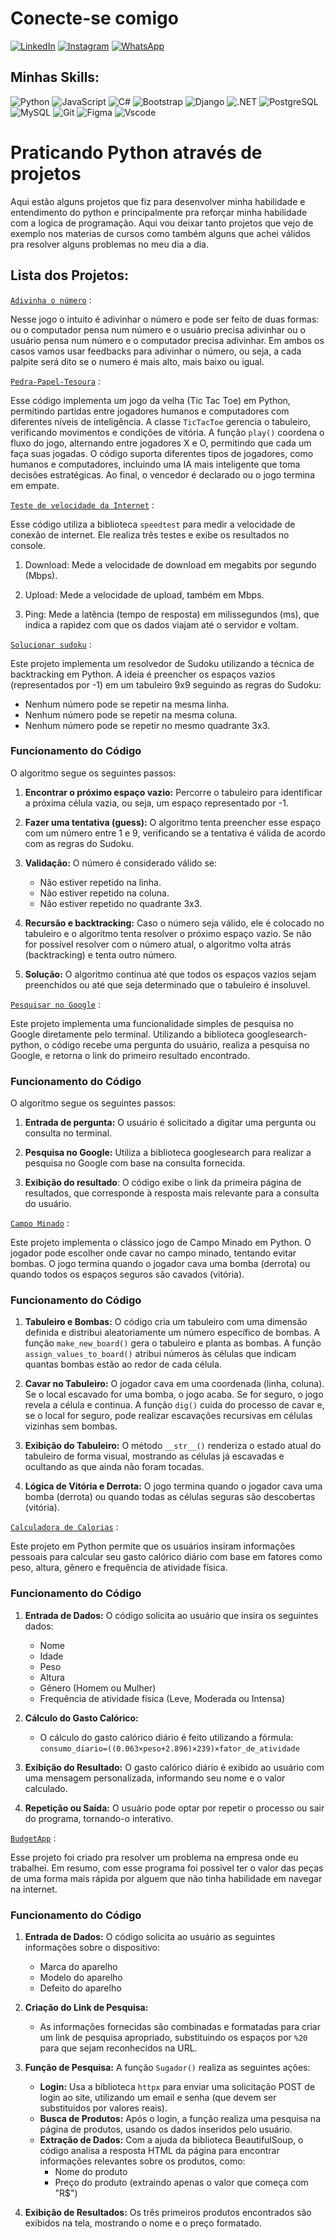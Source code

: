 # Conecte-se comigo 

[![LinkedIn](https://img.shields.io/badge/LinkedIn-0077B5?style=for-the-badge&logo=linkedin&logoColor=white)](https://www.linkedin.com/in/maxw-pinheiro/)
[![Instagram](https://img.shields.io/badge/-Instagram-%23E4405F?style=for-the-badge&logo=instagram&logoColor=white)](https://www.instagram.com/omaxwilson/)
[![WhatsApp](https://img.shields.io/badge/WhatsApp-25D366?style=for-the-badge&logo=whatsapp&logoColor=white)](https://wa.me/5548999089562)

## Minhas Skills:
![Python](https://img.shields.io/badge/python-3670A0?style=for-the-badge&logo=python&logoColor=ffdd54)
![JavaScript](https://img.shields.io/badge/JavaScript-F7DF1E?style=for-the-badge&logo=javascript&logoColor=black)
![C#](https://img.shields.io/badge/C%23-239120?style=for-the-badge&logo=c-sharp&logoColor=white)
![Bootstrap](https://img.shields.io/badge/-boostrap-0D1117?style=for-the-badge&logo=bootstrap&labelColor=0D1117)
![Django](https://img.shields.io/badge/django-%23092E20.svg?style=for-the-badge&logo=django&logoColor=white)
 ![.NET](https://img.shields.io/badge/.NET-5C2D91?style=for-the-badge&logo=.net&logoColor=white)
 ![PostgreSQL](https://img.shields.io/badge/PostgreSQL-000?style=for-the-badge&logo=postgresql)
 ![MySQL](https://img.shields.io/badge/MySQL-00000F?style=for-the-badge&logo=mysql&logoColor=white)
 ![Git](https://img.shields.io/badge/GIT-E44C30?style=for-the-badge&logo=git&logoColor=white)
 ![Figma](https://img.shields.io/badge/Figma-696969?style=for-the-badge&logo=figma&logoColor=figma)
 ![Vscode](https://img.shields.io/badge/Vscode-007ACC?style=for-the-badge&logo=visual-studio-code&logoColor=white)
 
 

# Praticando Python através de projetos

Aqui estão alguns projetos que fiz para desenvolver minha habilidade e entendimento do python e principalmente pra reforçar minha habilidade com a logica de programação. Aqui vou deixar tanto projetos que vejo de exemplo nos materias de cursos como também alguns que achei válidos pra resolver alguns problemas no meu dia a dia.

## Lista dos Projetos: 

[`Adivinha o número`](https://github.com/maquisaao/treining_python/tree/main/what_the_number) : 

Nesse jogo o intuito é adivinhar o número e pode ser feito de duas formas: ou o computador pensa num número e o usuário precisa adivinhar ou o usuário pensa num número e o computador precisa adivinhar. Em ambos os casos vamos usar feedbacks para adivinhar o número, ou seja, a cada palpite será dito se o numero é mais alto, mais baixo ou igual.

[`Pedra-Papel-Tesoura`](https://github.com/maquisaao/treining_python/blob/main/tic_tac_toe) : 

Esse código implementa um jogo da velha (Tic Tac Toe) em Python, permitindo partidas entre jogadores humanos e computadores com diferentes níveis de inteligência. A classe `TicTacToe` gerencia o tabuleiro, verificando movimentos e condições de vitória. A função `play()` coordena o fluxo do jogo, alternando entre jogadores X e O, permitindo que cada um faça suas jogadas. O código suporta diferentes tipos de jogadores, como humanos e computadores, incluindo uma IA mais inteligente que toma decisões estratégicas. Ao final, o vencedor é declarado ou o jogo termina em empate.

[`Teste de velocidade da Internet`](https://github.com/maquisaao/treining_python/blob/main/test_internet) :

Esse código utiliza a biblioteca `speedtest` para medir a velocidade de conexão de internet. Ele realiza três testes e exibe os resultados no console.

1. Download: Mede a velocidade de download em megabits por segundo (Mbps).

2. Upload: Mede a velocidade de upload, também em Mbps.

3. Ping: Mede a latência (tempo de resposta) em milissegundos (ms), que indica a rapidez com que os dados viajam até o servidor e voltam.

[`Solucionar sudoku`](https://github.com/maquisaao/treining_python/tree/main/sudoku_solver) :

Este projeto implementa um resolvedor de Sudoku utilizando a técnica de backtracking em Python. A ideia é preencher os espaços vazios (representados por -1) em um tabuleiro 9x9 seguindo as regras do Sudoku:

- Nenhum número pode se repetir na mesma linha.
- Nenhum número pode se repetir na mesma coluna.
- Nenhum número pode se repetir no mesmo quadrante 3x3.

### Funcionamento do Código
O algoritmo segue os seguintes passos:

1. **Encontrar o próximo espaço vazio:** Percorre o tabuleiro para identificar a próxima célula vazia, ou seja, um espaço representado por -1.

2. **Fazer uma tentativa (guess):** O algoritmo tenta preencher esse espaço com um número entre 1 e 9, verificando se a tentativa é válida de acordo com as regras do Sudoku.

3. **Validação:** O número é considerado válido se:

    -  Não estiver repetido na linha.
    - Não estiver repetido na coluna.
    - Não estiver repetido no quadrante 3x3.

4. **Recursão e backtracking:** Caso o número seja válido, ele é colocado no tabuleiro e o algoritmo tenta resolver o próximo espaço vazio. Se não for possível resolver com o número atual, o algoritmo volta atrás (backtracking) e tenta outro número.

5. **Solução:** O algoritmo continua até que todos os espaços vazios sejam preenchidos ou até que seja determinado que o tabuleiro é insoluvel.

[`Pesquisar no Google`](https://github.com/maquisaao/treining_python/tree/main/search_on_google) :

Este projeto implementa uma funcionalidade simples de pesquisa no Google diretamente pelo terminal. Utilizando a biblioteca googlesearch-python, o código recebe uma pergunta do usuário, realiza a pesquisa no Google, e retorna o link do primeiro resultado encontrado.

### Funcionamento do Código
O algoritmo segue os seguintes passos:

1. **Entrada de pergunta:** O usuário é solicitado a digitar uma pergunta ou consulta no terminal.

2. **Pesquisa no Google:** Utiliza a biblioteca googlesearch para realizar a pesquisa no Google com base na consulta fornecida.

3. **Exibição do resultado**: O código exibe o link da primeira página de resultados, que corresponde à resposta mais relevante para a consulta do usuário.

[`Campo Minado`](https://github.com/maquisaao/treining_python/tree/main/minesweeper) :

Este projeto implementa o clássico jogo de Campo Minado em Python. O jogador pode escolher onde cavar no campo minado, tentando evitar bombas. O jogo termina quando o jogador cava uma bomba (derrota) ou quando todos os espaços seguros são cavados (vitória).

### Funcionamento do Código

1. **Tabuleiro e Bombas:** O código cria um tabuleiro com uma dimensão definida e distribui aleatoriamente um número específico de bombas. A função `make_new_board()` gera o tabuleiro e planta as bombas.
A função ``assign_values_to_board()`` atribui números às células que indicam quantas bombas estão ao redor de cada célula.

2. **Cavar no Tabuleiro:** O jogador cava em uma coordenada (linha, coluna).
Se o local escavado for uma bomba, o jogo acaba. Se for seguro, o jogo revela a célula e continua.
A função ``dig()`` cuida do processo de cavar e, se o local for seguro, pode realizar escavações recursivas em células vizinhas sem bombas.

3. **Exibição do Tabuleiro:** O método ``__str__()`` renderiza o estado atual do tabuleiro de forma visual, mostrando as células já escavadas e ocultando as que ainda não foram tocadas.

4. **Lógica de Vitória e Derrota:** O jogo termina quando o jogador cava uma bomba (derrota) ou quando todas as células seguras são descobertas (vitória).

[`Calculadora de Calorias`](https://github.com/maquisaao/treining_python/blob/main/test_internet) :

Este projeto em Python permite que os usuários insiram informações pessoais para calcular seu gasto calórico diário com base em fatores como peso, altura, gênero e frequência de atividade física.

### Funcionamento do Código
1. **Entrada de Dados:** O código solicita ao usuário que insira os seguintes dados:
    - Nome
    - Idade
    - Peso
    - Altura
    - Gênero (Homem ou Mulher)
    - Frequência de atividade física (Leve, Moderada ou Intensa)
2. **Cálculo do Gasto Calórico:**
    - O cálculo do gasto calórico diário é feito utilizando a fórmula: ``consumo_diario=((0.063×peso+2.896)×239)×fator_de_atividade``


3. **Exibição do Resultado:** O gasto calórico diário é exibido ao usuário com uma mensagem personalizada, informando seu nome e o valor calculado.

4. **Repetição ou Saída:** O usuário pode optar por repetir o processo ou sair do programa, tornando-o interativo.

[`BudgetApp`](https://github.com/maquisaao/treining_python/blob/main/test_internet) :

Esse projeto foi criado pra resolver um problema na empresa onde eu trabalhei. Em resumo, com esse programa foi possivel ter o valor das peças de uma forma mais rápida por alguem que não tinha habilidade em navegar na internet.

### Funcionamento do Código
1. **Entrada de Dados:** O código solicita ao usuário as seguintes informações sobre o dispositivo:
    - Marca do aparelho
    - Modelo do aparelho
    - Defeito do aparelho

2. **Criação do Link de Pesquisa:**
    - As informações fornecidas são combinadas e formatadas para criar um link de pesquisa apropriado, substituindo os espaços por ``%20`` para que sejam reconhecidos na URL.

3. **Função de Pesquisa:** A função ``Sugador()`` realiza as seguintes ações:
    - **Login:** Usa a biblioteca ``httpx`` para enviar uma solicitação POST de login ao site, utilizando um email e senha (que devem ser substituídos por valores reais).
    - **Busca de Produtos:** Após o login, a função realiza uma pesquisa na página de produtos, usando os dados inseridos pelo usuário.
    - **Extração de Dados:** Com a ajuda da biblioteca BeautifulSoup, o código analisa a resposta HTML da página para encontrar informações relevantes sobre os produtos, como:
        - Nome do produto
        - Preço do produto (extraindo apenas o valor que começa com "R$")

4. **Exibição de Resultados:** Os três primeiros produtos encontrados são exibidos na tela, mostrando o nome e o preço formatado.
